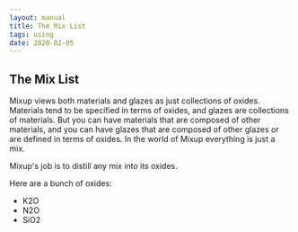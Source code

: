 ```yaml
---
layout: manual
title: The Mix List
tags: using
date: 2020-02-05
---
```

## The Mix List


Mixup views both materials and glazes as just collections of oxides. Materials tend to be specified in terms of oxides, 
and glazes are collections of materials. 
But you can have materials that are composed of other materials, and you can have glazes that are composed of other glazes 
or are defined in terms of oxides. In the world of Mixup everything is just a mix.

Mixup's job is to distill any mix into its oxides.

Here are a bunch of oxides:
- K2O
- N2O
- SiO2
